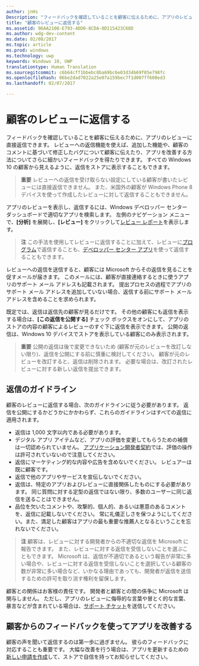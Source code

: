 ```yaml
---
author: jnHs
Description: "フィードバックを確認していることを顧客に伝えるために、アプリのレビューに直接返信できます。"
title: "顧客のレビューに返信する"
ms.assetid: 96AA2108-E793-4DD0-8CDA-0D115423C68D
ms.author: wdg-dev-content
ms.date: 02/08/2017
ms.topic: article
ms.prod: windows
ms.technology: uwp
keywords: Windows 10, UWP
translationtype: Human Translation
ms.sourcegitcommit: c6b64cff1bbebc8ba69bc6e03d34b69f85e798fc
ms.openlocfilehash: 06be2dad7022a25e07a159bec7f1d007ff608ed3
ms.lasthandoff: 02/07/2017

---
```


# <a name="respond-to-customer-reviews"></a>顧客のレビューに返信する


フィードバックを確認していることを顧客に伝えるために、アプリのレビューに直接返信できます。 レビューへの返信機能を使えば、追加した機能や、顧客のコメントに基づいて修正したバグについて顧客に伝えたり、アプリを改善する方法についてさらに細かいフィードバックを得たりできます。 すべての Windows 10 の顧客から見えるように、返信をストアに表示することもできます。

> **重要**  レビューへの返信を受け取らない設定にしている顧客が書いたレビューには直接返信できません。 また、米国外の顧客が Windows Phone 8 デバイスを使って作成したレビューに対して返信することもできません。

アプリのレビューを表示し、返信するには、Windows デベロッパー センター ダッシュボードで適切なアプリを検索します。 左側のナビゲーション メニューで、**[分析]** を展開し、**[レビュー]** をクリックして[レビュー レポート](reviews-report.md)を表示します。

> **注** この手法を使用してレビューに返信することに加えて、レビューに[プログラム](../monetize/submit-responses-to-app-reviews.md)で返信することも、[デベロッパー センター アプリ](https://www.microsoft.com/store/apps/dev-center/9nblggh4r5ws)を使って返信することもできます。 

レビューへの返信を送信すると、顧客には Microsoft からその返信を見ることを促すメールが届きます。 このメールには、顧客が直接連絡するときに使うアプリのサポート メール アドレスも記載されます。 提出プロセスの過程でアプリのサポート メール アドレスを追加していない場合、返信する前にサポート メール アドレスを含めることを求められます。

既定では、返信は返信先の顧客が見るだけです。 その他の顧客にも返信を表示する場合は、**[この返信を公開する]** チェック ボックスをオンにして、アプリのストアの内容の顧客によるレビューのすぐ下に返信を表示できます。 公開の返信は、Windows 10 デバイスでストアを表示している顧客にのみ表示されます。

> **重要**  公開の返信は後で変更できないため (顧客が元のレビューを改訂しない限り)、返信を公開にする前に慎重に検討してください。 顧客が元のレビューを改訂すると、返信は削除されます。 必要な場合は、改訂されたレビューに対する新しい返信を提出できます。

## <a name="guidelines-for-responses"></a>返信のガイドライン


顧客のレビューに返信する場合、次のガイドラインに従う必要があります。 返信を公開にするかどうかにかかわらず、これらのガイドラインはすべての返信に適用されます。

-   返信は 1,000 文字以内である必要があります。
-   デジタル アプリ アイテムなど、アプリの評価を変更してもらうための補償は一切認められていません。 [アプリケーション開発者契約](https://msdn.microsoft.com/library/windows/apps/hh694058)では、評価の操作は許可されていないので注意してください。
-   返信にマーケティング的な内容や広告を含めないでください。 レビュアーは既に顧客です。
-   返信で他のアプリやサービスを宣伝しないでください。
-   返信は、特定のアプリおよびレビューに直接関係したものにする必要があります。 同じ質問に対する定型の返信ではない限り、多数のユーザーに同じ返信を送ることはできません。
-   品位を欠いたコメントや、攻撃的、個人的、あるいは悪意のあるコメントを、返信に記載しないでください。 常に礼儀正しさを保つようにしてください。また、満足した顧客はアプリの最も重要な推薦人となるということを忘れないでください。

> **注**  顧客は、レビューに対する開発者からの不適切な返信を Microsoft に報告できます。 また、レビューに対する返信を受信しないことを選ぶこともできます。
Microsoft は、返信が不適切であるという報告が非常に多い場合や、レビューに対する返信を受信しないことを選択している顧客の数が非常に多い場合など、いかなる理由であっても、開発者が返信を送信するための許可を取り消す権利を留保します。

顧客との関係はお客様の責任です。 開発者と顧客との間の係争に Microsoft は関与しません。 ただし、アプリのレビューに侮辱的な言葉や冒とく的な言葉、暴言などが含まれている場合は、[サポート チケット](http://go.microsoft.com/fwlink/p/?LinkID=401178)を送信してください。

## <a name="use-customer-feedback-to-improve-your-app"></a>顧客からのフィードバックを使ってアプリを改善する


顧客の声を聞いて返信するのは第一歩に過ぎません。 彼らのフィードバックに対応することも重要です。 大幅な改善を行う場合は、アプリを更新するための[新しい申請を作成](app-submissions.md)して、ストアで自信を持ってお知らせしてください。

